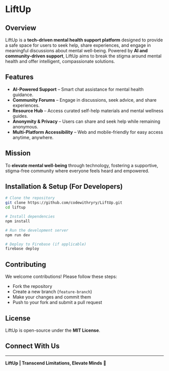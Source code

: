 # LiftUp

## Overview
LiftUp is a **tech-driven mental health support platform** designed to provide a safe space for users to seek help, share experiences, and engage in meaningful discussions about mental well-being. Powered by **AI and community-driven support**, LiftUp aims to break the stigma around mental health and offer intelligent, compassionate solutions.

## Features
- **AI-Powered Support** – Smart chat assistance for mental health guidance.
- **Community Forums** – Engage in discussions, seek advice, and share experiences.
- **Resource Hub** – Access curated self-help materials and mental wellness guides.
- **Anonymity & Privacy** – Users can share and seek help while remaining anonymous.
- **Multi-Platform Accessibility** – Web and mobile-friendly for easy access anytime, anywhere.

## Mission
To **elevate mental well-being** through technology, fostering a supportive, stigma-free community where everyone feels heard and empowered.

## Installation & Setup (For Developers)
```bash
# Clone the repository
git clone https://github.com/codewithryry/LiftUp.git
cd liftup

# Install dependencies
npm install

# Run the development server
npm run dev

# Deploy to Firebase (if applicable)
firebase deploy
```

## Contributing
We welcome contributions! Please follow these steps:
- Fork the repository
- Create a new branch (`feature-branch`)
- Make your changes and commit them
- Push to your fork and submit a pull request

## License
LiftUp is open-source under the **MIT License**.

## Connect With Us

---
**LiftUp | Transcend Limitations, Elevate Minds** 🚀

